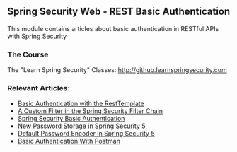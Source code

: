 ## Spring Security Web - REST Basic Authentication

This module contains articles about basic authentication in RESTful APIs with Spring Security

### The Course

The "Learn Spring Security" Classes: http://github.learnspringsecurity.com

### Relevant Articles: 

- [Basic Authentication with the RestTemplate](https://www.baeldung.com/how-to-use-resttemplate-with-basic-authentication-in-spring)
- [A Custom Filter in the Spring Security Filter Chain](https://www.baeldung.com/spring-security-custom-filter)
- [Spring Security Basic Authentication](https://www.baeldung.com/spring-security-basic-authentication)
- [New Password Storage in Spring Security 5](https://www.baeldung.com/spring-security-5-password-storage)
- [Default Password Encoder in Spring Security 5](https://www.baeldung.com/spring-security-5-default-password-encoder)
- [Basic Authentication With Postman](https://www.baeldung.com/java-postman-authentication)

